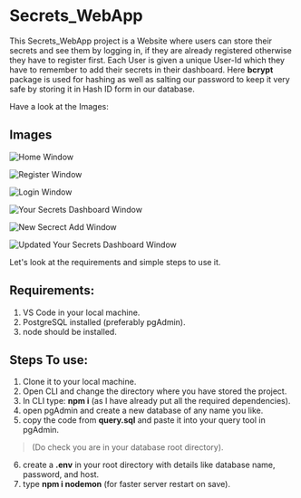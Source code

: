 # Secrets_WebApp
This Secrets_WebApp project is a Website where users can store their secrets and see them by logging in,
if they are already registered otherwise they have to register first.
Each User is given a unique User-Id which they have to remember to add their secrets in their dashboard.
Here **bcrypt** package is used for hashing as well as salting our password to keep it very safe by storing it in Hash ID form in our database.

Have a look at the Images:
## Images

 ![Home Window](https://github.com/Arin13-03/Secrets_WebApp/assets/118659151/fdbd8c66-c126-4f02-b8e1-169c7f346db2)

 ![Register Window](https://github.com/Arin13-03/Secrets_WebApp/assets/118659151/af1c625a-ed3c-46af-8f30-edfeac21f265)

 ![Login Window](https://github.com/Arin13-03/Secrets_WebApp/assets/118659151/1d639aa9-8be8-415a-a2aa-ea2df8bd9b5b)

 ![Your Secrets Dashboard Window](https://github.com/Arin13-03/Secrets_WebApp/assets/118659151/d265e46d-cf2e-480f-80ed-5c07172404cc)

 ![New Secrect Add Window](https://github.com/Arin13-03/Secrets_WebApp/assets/118659151/36faf5ae-2c41-4d14-ad80-264022399955)

 ![Updated Your Secrets Dashboard Window](https://github.com/Arin13-03/Secrets_WebApp/assets/118659151/f3eeb85c-9111-4bc2-a3de-084866ab311a)


Let's look at the requirements and simple steps to use it.

## Requirements:
1. VS Code in your local machine.
2. PostgreSQL installed (preferably pgAdmin).
3. node should be installed.

## Steps To use:
1. Clone it to your local machine.
2. Open CLI and change the directory where you have stored the project.
3. In CLI type: **npm i** (as I have already put all the required dependencies).
4. open pgAdmin and create a new database of any name you like.
5. copy the code from **query.sql** and paste it into your query tool in pgAdmin. 
  > (Do check you are in your database root directory).
6. create a **.env** in your root directory with details like database name, password, and host.
7. type **npm i nodemon** (for faster server restart on save).
